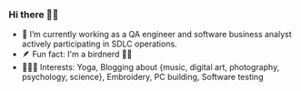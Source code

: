 ### Hi there 👋🏻

- 🔭 I’m currently working as a QA engineer and software business analyst actively participating in SDLC operations.
- 🪶 Fun fact: I'm a birdnerd 🪹🦉
- 🧘🏽‍♀️ Interests: Yoga, Blogging about {music, digital art, photography, psychology, science}, Embroidery, PC building, Software testing
